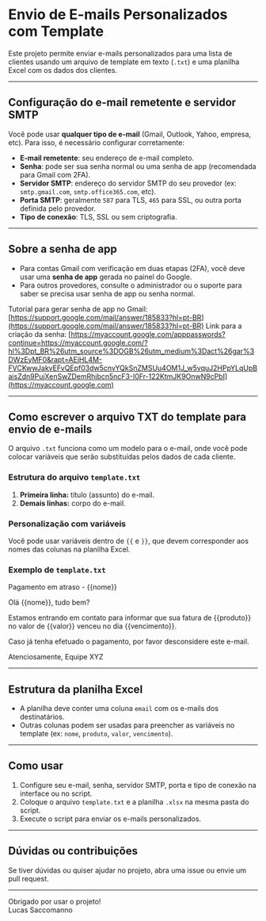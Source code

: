 # Envio de E-mails Personalizados com Template

Este projeto permite enviar e-mails personalizados para uma lista de clientes usando um arquivo de template em texto (`.txt`) e uma planilha Excel com os dados dos clientes.

---

## Configuração do e-mail remetente e servidor SMTP

Você pode usar **qualquer tipo de e-mail** (Gmail, Outlook, Yahoo, empresa, etc). Para isso, é necessário configurar corretamente:

- **E-mail remetente**: seu endereço de e-mail completo.
- **Senha**: pode ser sua senha normal ou uma senha de app (recomendada para Gmail com 2FA).
- **Servidor SMTP**: endereço do servidor SMTP do seu provedor (ex: `smtp.gmail.com`, `smtp.office365.com`, etc).
- **Porta SMTP**: geralmente `587` para TLS, `465` para SSL, ou outra porta definida pelo provedor.
- **Tipo de conexão**: TLS, SSL ou sem criptografia.

---

## Sobre a senha de app

- Para contas Gmail com verificação em duas etapas (2FA), você deve usar uma **senha de app** gerada no painel do Google.  
- Para outros provedores, consulte o administrador ou o suporte para saber se precisa usar senha de app ou senha normal.

Tutorial para gerar senha de app no Gmail:
[https://support.google.com/mail/answer/185833?hl=pt-BR](https://support.google.com/mail/answer/185833?hl=pt-BR)
Link para a criaçâo da senha:
[https://myaccount.google.com/apppasswords?continue=https://myaccount.google.com/?hl%3Dpt_BR%26utm_source%3DOGB%26utm_medium%3Dact%26gar%3DWzEyMF0&rapt=AEjHL4M-FVCKwwJakvEFvQEpf03dw5cnvYQkSnZMSUu4OM1J_w5vquJ2HPpYLqUpBaisZdn9PujXenSwZDemRhjbcn5ncF3-I0Fr-122KtmJK9OnwN9cPbI](https://myaccount.google.com)

---

## Como escrever o arquivo TXT do template para envio de e-mails

O arquivo `.txt` funciona como um modelo para o e-mail, onde você pode colocar variáveis que serão substituídas pelos dados de cada cliente.

### Estrutura do arquivo `template.txt`

1. **Primeira linha:** título (assunto) do e-mail.  
2. **Demais linhas:** corpo do e-mail.

### Personalização com variáveis

Você pode usar variáveis dentro de `{{` e `}}`, que devem corresponder aos nomes das colunas na planilha Excel.

### Exemplo de `template.txt`

Pagamento em atraso - {{nome}}

Olá {{nome}}, tudo bem?

Estamos entrando em contato para informar que sua fatura de {{produto}} no valor de {{valor}} venceu no dia {{vencimento}}.

Caso já tenha efetuado o pagamento, por favor desconsidere este e-mail.

Atenciosamente,
Equipe XYZ

---

## Estrutura da planilha Excel

- A planilha deve conter uma coluna `email` com os e-mails dos destinatários.  
- Outras colunas podem ser usadas para preencher as variáveis no template (ex: `nome`, `produto`, `valor`, `vencimento`).

---

## Como usar

1. Configure seu e-mail, senha, servidor SMTP, porta e tipo de conexão na interface ou no script.  
2. Coloque o arquivo `template.txt` e a planilha `.xlsx` na mesma pasta do script.  
3. Execute o script para enviar os e-mails personalizados.

---

## Dúvidas ou contribuições

Se tiver dúvidas ou quiser ajudar no projeto, abra uma issue ou envie um pull request.

---

Obrigado por usar o projeto!  
Lucas Saccomanno
